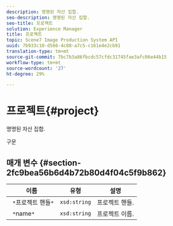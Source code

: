 ```yaml
---
description: 명명된 자산 집합.
seo-description: 명명된 자산 집합.
seo-title: 프로젝트
solution: Experience Manager
title: 프로젝트
topic: Scene7 Image Production System API
uuid: 7b933c10-d566-4c88-a7c5-c161e4e2cb91
translation-type: tm+mt
source-git-commit: 7bc7b3a86fbcdc57cfdc31745fae3afc06e44b15
workflow-type: tm+mt
source-wordcount: '27'
ht-degree: 29%

---
```



# 프로젝트{#project}

명명된 자산 집합.

구문

## 매개 변수 {#section-2fc9bea56b6d4b72b80d4f04c5f9b862}

| 이름 | 유형 | 설명 |
|---|---|---|
| ` *`프로젝트 핸들`*` | `xsd:string` | 프로젝트 핸들. |
| ` *`name`*` | `xsd:string` | 프로젝트 이름. |

